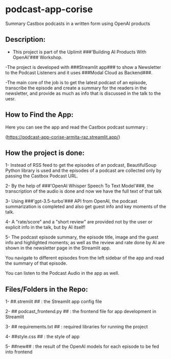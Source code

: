 # podcast-app-corise
Summary Castbox podcasts in a written form using OpenAI products

## Description: 
- This project is part of the Uplimit ###'Building AI Products With OpenAI'### Workshop.
  
-The project is developed with ###Streamlit app### to show a Newsletter to the Podcast Listeners and it uses ###Modal Cloud as Backend###.

-The main core of the job is to get the latest podcast of an episode, transcribe the episode and create
a summary for the readers in the newsletter, and provide as much as info that is discussed in the talk to the uesr.

## How to Find the App:
Here you can see the app and read the Castbox podcast summary : 

(https://podcast-app-corise-armita-raz.streamlit.app/)


## How the project is done:
1- Instead of RSS feed to get the episodes of an podcast, BeautifulSoup Python library is used 
and the episodes of a podcast are collected only by passing the Castbox Podcast URL.

2- By the help of ###'OpenAI Whisper Speech To Text Model'###, the transcription of the audio is done and now we have the full text of that talk

3- Using ###'gpt-3.5-turbo'### API from OpenAI, the podcast summarization is completed and also get guest info and key moments of the talk.

4- A "rate/score" and a "short review" are provided not by the user or explicit info in the talk, but by AI itself!

5- The podcast episode summary, the episode title, image and the guest info and highlighted moments; as well as the review and rate done by AI are 
shown in the newsletter page in the Streamlit app.  

You navigate to different episodes from the left sidebar of the app and read the summary of that episode.

You can listen to the Podcast Audio in the app as well.

## Files/Folders in the Repo:

1- ##.stremlit ## : the Streamlit app config file


2- ## podcast_frontend.py ## : the frontend file for app development in Streamlit 


3- ## requirements.txt ## : required libraries for running the project 


4- ##style.css ## : the style of app 


5- ##new## : the result of the OpenAI models for each episode to be fed into frontend


